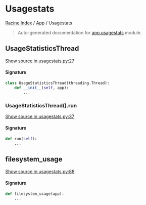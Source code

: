 # Usagestats

[Racine Index](../README.md#racine-index) /
[App](./index.md#app) /
Usagestats

> Auto-generated documentation for [app.usagestats](https://github.com/hgrf/racine/blob/master/app/usagestats.py) module.

## UsageStatisticsThread

[Show source in usagestats.py:27](https://github.com/hgrf/racine/blob/master/app/usagestats.py#L27)

#### Signature

```python
class UsageStatisticsThread(threading.Thread):
    def __init__(self, app):
        ...
```

### UsageStatisticsThread().run

[Show source in usagestats.py:37](https://github.com/hgrf/racine/blob/master/app/usagestats.py#L37)

#### Signature

```python
def run(self):
    ...
```



## filesystem_usage

[Show source in usagestats.py:88](https://github.com/hgrf/racine/blob/master/app/usagestats.py#L88)

#### Signature

```python
def filesystem_usage(app):
    ...
```
